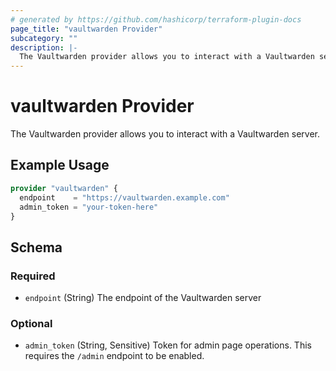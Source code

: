 ```yaml
---
# generated by https://github.com/hashicorp/terraform-plugin-docs
page_title: "vaultwarden Provider"
subcategory: ""
description: |-
  The Vaultwarden provider allows you to interact with a Vaultwarden server.
---
```


# vaultwarden Provider

The Vaultwarden provider allows you to interact with a Vaultwarden server.

## Example Usage

```terraform
provider "vaultwarden" {
  endpoint    = "https://vaultwarden.example.com"
  admin_token = "your-token-here"
}
```

<!-- schema generated by tfplugindocs -->
## Schema

### Required

- `endpoint` (String) The endpoint of the Vaultwarden server

### Optional

- `admin_token` (String, Sensitive) Token for admin page operations. This requires the `/admin` endpoint to be enabled.
